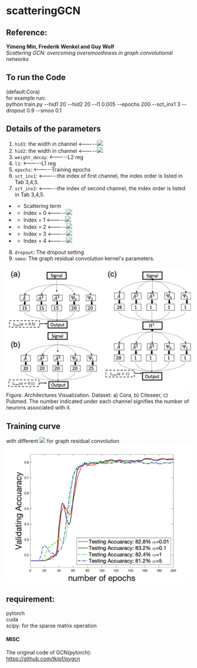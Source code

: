 # scatteringGCN

## Reference:
**Yimeng Min, Frederik Wenkel and Guy Wolf**\
*Scattering GCN: overcoming oversmoothness in graph convolutional networks*

## To run the Code
(default:Cora)\
for example run:\
python train.py --hid1 20 --hid2 20 --l1 0.005 --epochs 200 --sct_inx1 3 --dropout 0.9 --smoo 0.1

## Details of the parameters
1. `hid1`: the width in channel  <-----<img src="https://render.githubusercontent.com/render/math?math=\boldsymbol{\Phi_{J_1}}">
2. `hid2`: the width in channel  <-----<img src="https://render.githubusercontent.com/render/math?math=\boldsymbol{\Phi_{J_2}}">
3. `weight_decay`:  <-----L2 reg 
4. `l1`:  <-----L1 reg 
5. `epochs`:  <-----Training epochs
6. `sct_inx1`:  <-----the index of first channel, the index order is listed in Tab 3,4,5.
7. `sct_inx2`:  <-----the index of second channel, the index order is listed in Tab 3,4,5.

* * Scattering term
*  * Index = 0 <-----<img src="https://render.githubusercontent.com/render/math?math=\boldsymbol{\Psi_1}">     
*  * Index = 1 <-----<img src="https://render.githubusercontent.com/render/math?math=\boldsymbol{\Psi_2}">   
*  * Index = 2 <-----<img src="https://render.githubusercontent.com/render/math?math=\boldsymbol{\Psi_3}">    
*  * Index = 3 <-----<img src="https://render.githubusercontent.com/render/math?math=\boldsymbol{\Psi_1|\Psi_2}|">  
*  * Index = 4 <-----<img src="https://render.githubusercontent.com/render/math?math=\boldsymbol{\Psi_2|\Psi_3|}">  

8. `dropout`: The dropout setting
9. `smoo`: The graph residual convolution kernel's parameters.


<img src="Figures/Picture1.png" alt="Structure"  width="600">
Figure. Architectures Visualization. Dataset: a) Cora, b) Citeseer, c) Pubmed. The number indicated under each channel signifies the number of neurons associated with it.

## Training curve 
with different <img src="https://render.githubusercontent.com/render/math?math=\alpha"> for graph residual convolution\
<img src="Figures/Accu.jpg" alt="Accuracy"  width="600" >



## requirement:
pytorch\
cuda\
scipy: for the sparse matrix operation 

#### MISC
The original code of GCN(pytorch):\
https://github.com/tkipf/pygcn
